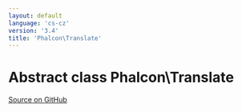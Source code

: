 ```yaml
---
layout: default
language: 'cs-cz'
version: '3.4'
title: 'Phalcon\Translate'
---
```


# Abstract class **Phalcon\Translate**

<a href="https://github.com/phalcon/cphalcon/tree/v3.4.0/phalcon/translate.zep" class="btn btn-default btn-sm">Source on GitHub</a>
